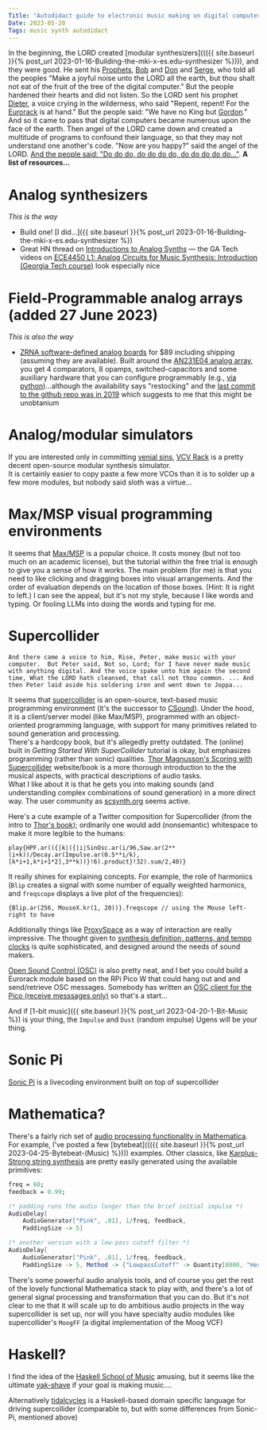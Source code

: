 ```yaml
---
Title: "Autodidact guide to electronic music making on digital computers"
Date: 2023-05-20
Tags: music synth autodidact
---
```


In the beginning, the LORD created [modular synthesizers]((({{ site.baseurl }}{% post_url 2023-01-16-Building-the-mki-x-es.edu-synthesizer %}))), and they were good. He sent his [Prophets](https://en.wikipedia.org/wiki/Prophet-5), [Bob](https://en.wikipedia.org/wiki/Robert_Moog) and [Don](https://en.wikipedia.org/wiki/Don_Buchla) and [Serge](https://en.wikipedia.org/wiki/Serge_Tcherepnin), who told all the peoples "Make a joyful noise unto the LORD all the earth, but thou shalt not eat of the fruit of the tree of the digital computer."  But the people hardened their hearts and did not listen.  So the LORD sent his prophet [Dieter](https://doepfer.de/home.htm), a voice crying in the wilderness, who said "Repent, repent! For the [Eurorack](https://en.wikipedia.org/wiki/Eurorack) is at hand." But the people said: "We have no King but [Gordon](https://en.wikipedia.org/wiki/Moore's_law)."  And so it came to pass that digital computers became numerous upon the face of the earth.  Then angel of the LORD came down and created a multitude of programs to confound their language, so that they may not understand one another's code.  "Now are you happy?" said the angel of the LORD.  [And the people said: "Do do do, do do do do, do do do do do..."](https://www.youtube.com/watch?v=PSafh_G3skU).  **A list of resources...**

# Analog synthesizers

*This is the way*

- Build one!  [I did...]({{ site.baseurl }}{% post_url 2023-01-16-Building-the-mki-x-es.edu-synthesizer %})
- Great HN thread on [Introductions to Analog Synths](https://news.ycombinator.com/item?id=27822489) — the GA Tech videos on [ECE4450 L1: Analog Circuits for Music Synthesis: Introduction (Georgia Tech course)](https://www.youtube.com/watch?v=mYk8r3QlNi8&list=PLOunECWxELQS5bMdWo9VhmZtsCjhjYNcV) look especially nice

# Field-Programmable analog arrays (added 27 June 2023)

*This is also the way*

- [ZRNA software-defined analog boards](https://zrna.org) for $89 including shipping (assuming they are available).  Built around the [AN231E04 analog array](http://www.anadigm.com/_doc/DS231000-U001.pdf), you get 4 comparators, 8 opamps, switched-capacitors and some auxiliary hardware that you can configure programmably (e.g., [via python](https://zrna.org/demos))...although the availability says "restocking" and the [last commit to the github repo was in 2019](https://github.com/zrna-research/zrna-api) which suggests to me that this might be unobtanium


# Analog/modular simulators

If you are interested only in committing [venial sins](http://www.scborromeo.org/ccc/p3s1c1a8.htm), [VCV Rack](https://vcvrack.com) is a pretty decent open-source modular synthesis simulator.  
It is certainly easier to copy paste a few more VCOs than it is to solder up a few more modules, but nobody said sloth was a virtue...

# Max/MSP visual programming environments

It seems that [Max/MSP](https://cycling74.com/products/max) is a popular choice. 
It costs money (but not too much on an academic license), but the tutorial within the free trial is enough to give you a sense of how it works.
 The main problem (for me) is that you need to like clicking and dragging boxes into visual arrangements. 
 And the order of evaluation depends on the location of those boxes.  (Hint: It is right to left.) 
I can see the appeal, but it's not my style, because I like words and typing.  Or fooling LLMs into doing the words and typing for me.

# Supercollider 

```
And there came a voice to him, Rise, Peter, make music with your computer.  But Peter said, Not so, Lord; for I have never made music with anything digital. And the voice spake unto him again the second time, What the LORD hath cleansed, that call not thou common. ... And then Peter laid aside his soldering iron and went down to Joppa...
```

It seems that [supercollider](https://supercollider.github.io) is an open-source, text-based music programming environment (it's the successor to [CSound]()).
Under the hood, it is a client/server model (like Max/MSP), programmed with an object-oriented programming language, with support for many primitives related to sound generation and processing.  
There's a hardcopy book, but it's allegedly pretty outdated.
The (online) built in *Getting Started With SuperCollider* tutorial is okay, but emphasizes programming (rather than sonic) qualities.
[Thor Magnusson's Scoring with Supercollider](https://thormagnusson.gitbooks.io/scoring/content/index.html) website/book is a more thorough introduction to the the musical aspects, with practical descriptions of audio tasks.  
What I like about it is that he gets you into making sounds (and understanding complex combinations of sound generation) in a more direct way.
The user community as [scsynth.org](https://scsynth.org) seems active.

Here's a cute example of a Twitter composition for Supercollider (from the intro to [Thor's book](https://thormagnusson.gitbooks.io/scoring/content/index.html)); ordinarily one would add (nonsemantic) whitespace to make it more legible to the humans:
```
play{HPF.ar(({|k|({|i|SinOsc.ar(i/96,Saw.ar(2**(i+k))/Decay.ar(Impulse.ar(0.5**i/k),[k*i+1,k*i+1*2],3**k))}!6).product}!32).sum/2,40)}
```

It really shines for explaining concepts.  For example, the role of harmonics (`Blip` creates a signal with some number of equally weighted harmonics, and `freqscope` displays a live plot of the frequencies):
```
{Blip.ar(256, MouseX.kr(1, 20))}.freqscope // using the Mouse left-right to have 
```

Additionally things like [ProxySpace](https://thormagnusson.gitbooks.io/scoring/content/PartI/chapter_2.html) as a way of interaction are really impressive.  The thought given to [synthesis definition, patterns, and tempo clocks](https://thormagnusson.gitbooks.io/scoring/content/PartI/chapter_3.html) is quite sophisticated, and designed around the needs of sound makers.

[Open Sound Control (OSC)](https://thormagnusson.gitbooks.io/scoring/content/PartI/chapter_4.html) is also pretty neat, and I bet you could build a Eurorack module based on the RPi Pico W that could hang out and and send/retrieve OSC messages.  Somebody has written an [OSC client for the Pico (receive messsages only)](https://github.com/madskjeldgaard/PicoOSC) so that's a start...

And if [1-bit music]({{ site.baseurl }}{% post_url 2023-04-20-1-Bit-Music %}) is your thing, the `Impulse` and `Dust` (random impulse) Ugens will be your thing.

# Sonic Pi

[Sonic Pi](https://sonic-pi.net) is a livecoding environment built on top of supercollider


# Mathematica?

There's a fairly rich set of [audio processing functionality in Mathematica](http://reference.wolfram.com/language/guide/AudioProcessing.html).  
For example, I've posted a few [bytebeat]((({{ site.baseurl }}{% post_url 2023-04-25-Bytebeat-(Music) %}))) examples.  Other classics, like [Karplus-Strong string synthesis](https://en.wikipedia.org/wiki/Karplus–Strong_string_synthesis) are pretty easily generated using the available primitives:
```mathematica
freq = 60;
feedback = 0.99;

(* padding runs the audio longer than the brief initial impulse *)
AudioDelay[
    AudioGenerator["Pink", .01], 1/freq, feedback, 
    PaddingSize -> 5]

(* another version with a low-pass cutoff filter *)    
AudioDelay[
    AudioGenerator["Pink", .01], 1/freq, feedback, 
    PaddingSize -> 5, Method -> {"LowpassCutoff" -> Quantity[8000, "Hertz"]}]
```

There's some powerful audio analysis tools, and of course you get the rest of the lovely functional Mathematica stack to play with, and there's a lot of general signal processing and transformation that you can do.
But it's not clear to me that it will scale up to do ambitious audio projects in the way supercollider is set up, nor will you have specialty audio modules like supercollider's `MoogFF` (a digital implementation of the Moog VCF)


# Haskell?

I find the idea of the [Haskell School of Music](https://amzn.to/3BOhacs) amusing, but it seems like the ultimate [yak-shave](https://en.wiktionary.org/wiki/yak_shaving) if your goal is making music....

Alternatively [tidalcycles](https://sonic-pi.net) is a Haskell-based domain specific language for driving supercollider (comparable to, but with some differences from Sonic-Pi, mentioned above)

